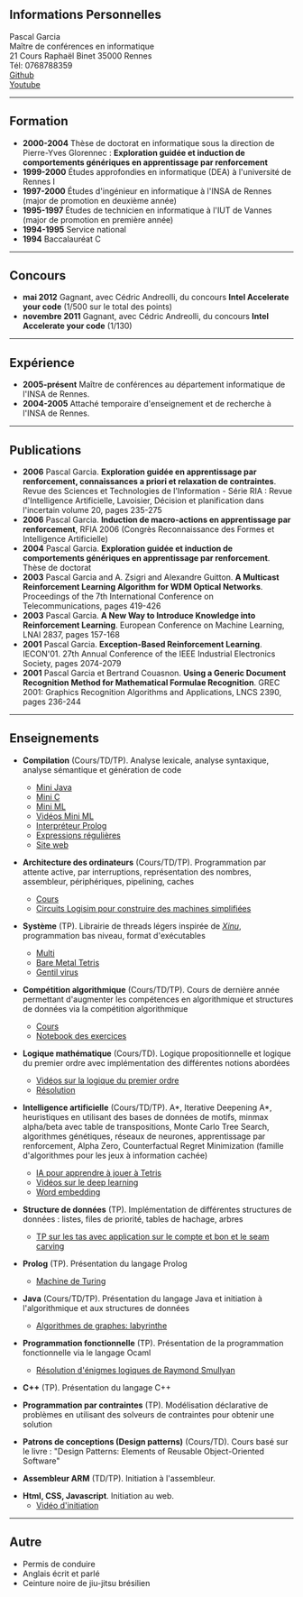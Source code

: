 ## Informations Personnelles
Pascal Garcia  
Maître de conférences en informatique  
21 Cours Raphaël Binet 35000 Rennes  
Tél: 0768788359  
[Github](https://github.com/lascar-pacagi?tab=repositories)  
[Youtube](https://www.youtube.com/channel/UCuCBjHqklSZkgH7kGyLBYkw/playlists)  

---------------------

## Formation
- **2000-2004** Thèse de doctorat en informatique sous la direction de Pierre-Yves Glorennec : **Exploration guidée et induction de comportements génériques en apprentissage par renforcement**
- **1999-2000** Études approfondies en informatique (DEA) à l'université de Rennes I
- **1997-2000** Études d'ingénieur en informatique à l'INSA de Rennes (major de promotion en deuxième année)
- **1995-1997** Études de technicien en informatique à l'IUT de Vannes (major de promotion en première année)
- **1994-1995** Service national
- **1994** Baccalauréat C

---------------------

## Concours
- **mai 2012** Gagnant, avec Cédric Andreolli, du concours **Intel Accelerate your code** (1/500 sur le total des points)
- **novembre 2011** Gagnant, avec Cédric Andreolli, du concours **Intel Accelerate your code** (1/130)

---------------------

## Expérience
- **2005-présent** Maître de conférences au département informatique de l'INSA de Rennes.  
- **2004-2005** Attaché temporaire d'enseignement et de recherche à l'INSA de Rennes.

---------------------

## Publications
- **2006** Pascal Garcia. **Exploration guidée en apprentissage par renforcement, connaissances a priori et relaxation de contraintes**. Revue des Sciences et Technologies de l'Information - Série RIA : Revue d'Intelligence Artificielle, Lavoisier, Décision et planification dans l'incertain volume 20, pages 235-275
- **2006** Pascal Garcia. **Induction de macro-actions en apprentissage par renforcement**, RFIA 2006 (Congrès Reconnaissance des Formes et Intelligence Artificielle) 
- **2004** Pascal Garcia. **Exploration guidée et induction de comportements génériques en apprentissage par renforcement**. Thèse de doctorat
- **2003** Pascal Garcia and A. Zsigri and Alexandre Guitton. **A Multicast Reinforcement Learning Algorithm for WDM Optical Networks**. Proceedings of the 7th International Conference on Telecommunications, pages 419-426
- **2003** Pascal Garcia. **A New Way to Introduce Knowledge into Reinforcement Learning**. European Conference on Machine Learning, LNAI 2837, pages 157-168
- **2001** Pascal Garcia. **Exception-Based Reinforcement Learning**. IECON'01. 27th Annual Conference of the IEEE Industrial Electronics Society, pages 2074-2079
- **2001** Pascal Garcia et Bertrand Couasnon. **Using a Generic Document Recognition Method for Mathematical Formulae Recognition**. GREC 2001: Graphics Recognition Algorithms and Applications, LNCS 2390, pages 236-244

---------------------

## Enseignements
- **Compilation** (Cours/TD/TP). Analyse lexicale, analyse syntaxique, analyse sémantique et génération de code        
    - [Mini Java](https://github.com/lascar-pacagi/MiniJava)
    - [Mini C](https://github.com/lascar-pacagi/mini-c)
    - [Mini ML](https://github.com/lascar-pacagi/MlToBytecode)
    - [Vidéos Mini ML](https://www.youtube.com/watch?v=F9MhBISX10s&list=PLtBfb4Y2n-pTaqWscPpHwskBHOxdQHiHY)
    - [Interpréteur Prolog](https://github.com/lascar-pacagi/Prolog)
    - [Expressions régulières](https://github.com/lascar-pacagi/regex)
    - [Site web](https://www.mrcoder.org/fr/)

- **Architecture des ordinateurs** (Cours/TD/TP). Programmation par attente active, par interruptions, représentation des nombres, assembleur, périphériques, pipelining, caches
    - [Cours](https://github.com/lascar-pacagi/ComputerArchitecture)
    - [Circuits Logisim pour construire des machines simplifiées](https://github.com/lascar-pacagi/Logisim)

- **Système** (TP). Librairie de threads légers inspirée de [*Xinu*](https://xinu.cs.purdue.edu/?msclkid=28f145b9a61b11ecb67a7e9d29fe66bb), programmation bas niveau, format d'exécutables
    - [Multi](https://github.com/lascar-pacagi/Multi)
    - [Bare Metal Tetris](https://github.com/lascar-pacagi/BareMetalTetris)
    - [Gentil virus](https://github.com/lascar-pacagi/GentilVirus)

- **Compétition algorithmique** (Cours/TD/TP). Cours de dernière année permettant d'augmenter les compétences en algorithmique et structures de données via la compétition algorithmique
    - [Cours](https://github.com/lascar-pacagi/CompetitiveProgramming)
    - [Notebook des exercices](https://github.com/lascar-pacagi/CompetitiveProgramming/blob/main/notebook/algocomp.ipynb)

- **Logique mathématique** (Cours/TD). Logique propositionnelle et logique du premier ordre avec implémentation des différentes notions abordées
    - [Vidéos sur la logique du premier ordre](https://www.youtube.com/watch?v=4zNqAVL5aK8&list=PLtBfb4Y2n-pTGKwRmxXyroT76cwNiU9to)
    - [Résolution](https://github.com/lascar-pacagi/Resolution)

- **Intelligence artificielle** (Cours/TD/TP). A\*, Iterative Deepening A\*, heuristiques en utilisant des bases de données de motifs, minmax alpha/beta avec table de transpositions, Monte Carlo Tree Search, algorithmes génétiques, réseaux de neurones, apprentissage par renforcement, Alpha Zero, Counterfactual Regret Minimization (famille d'algorithmes pour les jeux à information cachée)
    - [IA pour apprendre à jouer à Tetris](https://github.com/lascar-pacagi/TetrisAI)
    - [Vidéos sur le deep learning](https://www.youtube.com/watch?v=pzXTrl3hSaY&list=PLtBfb4Y2n-pR8529FY6A_gvUCf62G-IKR)
    - [Word embedding](https://github.com/lascar-pacagi/word2vec)

- **Structure de données** (TP). Implémentation de différentes structures de données : listes, files de priorité, tables de hachage, arbres
    - [TP sur les tas avec application sur le compte et bon et le seam carving](https://github.com/lascar-pacagi/Heap)

- **Prolog** (TP). Présentation du langage Prolog
    - [Machine de Turing](https://github.com/lascar-pacagi/Turing)

- **Java** (Cours/TD/TP). Présentation du langage Java et initiation à l'algorithmique et aux structures de données
    - [Algorithmes de graphes: labyrinthe](https://github.com/lascar-pacagi/Maze)

- **Programmation fonctionnelle** (TP). Présentation de la programmation fonctionnelle via le langage Ocaml
    - [Résolution d'énigmes logiques de Raymond Smullyan](https://github.com/lascar-pacagi/Puzzle-Smullyan)
<!-- -->

- **C++** (TP). Présentation du langage C++ 

<!-- -->


- **Programmation par contraintes** (TP). Modélisation déclarative de problèmes en utilisant des solveurs de contraintes pour obtenir une solution

<!-- -->

- **Patrons de conceptions (Design patterns)** (Cours/TD). Cours basé sur le livre : "Design Patterns: Elements of Reusable Object-Oriented Software"

<!-- -->

- **Assembleur ARM** (TD/TP). Initiation à l'assembleur.

<!-- -->

- **Html, CSS, Javascript**. Initiation au web.
    - [Vidéo d'initiation](https://www.youtube.com/watch?v=e-m7maxZjCs&t=4s)

---------------------

## Autre
- Permis de conduire
- Anglais écrit et parlé
- Ceinture noire de jiu-jitsu brésilien
